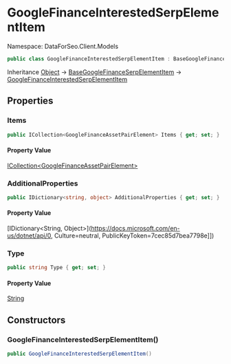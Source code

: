 # GoogleFinanceInterestedSerpElementItem

Namespace: DataForSeo.Client.Models

```csharp
public class GoogleFinanceInterestedSerpElementItem : BaseGoogleFinanceSerpElementItem
```

Inheritance [Object](https://docs.microsoft.com/en-us/dotnet/api/Object) → [BaseGoogleFinanceSerpElementItem](./BaseGoogleFinanceSerpElementItem.md) → [GoogleFinanceInterestedSerpElementItem](./GoogleFinanceInterestedSerpElementItem.md)

## Properties

### **Items**

```csharp
public ICollection<GoogleFinanceAssetPairElement> Items { get; set; }
```

#### Property Value

[ICollection&lt;GoogleFinanceAssetPairElement&gt;](./GoogleFinanceAssetPairElement.md)<br>

### **AdditionalProperties**

```csharp
public IDictionary<string, object> AdditionalProperties { get; set; }
```

#### Property Value

[IDictionary&lt;String, Object&gt;](https://docs.microsoft.com/en-us/dotnet/api/0, Culture=neutral, PublicKeyToken=7cec85d7bea7798e]])<br>

### **Type**

```csharp
public string Type { get; set; }
```

#### Property Value

[String](https://docs.microsoft.com/en-us/dotnet/api/String)<br>

## Constructors

### **GoogleFinanceInterestedSerpElementItem()**

```csharp
public GoogleFinanceInterestedSerpElementItem()
```
